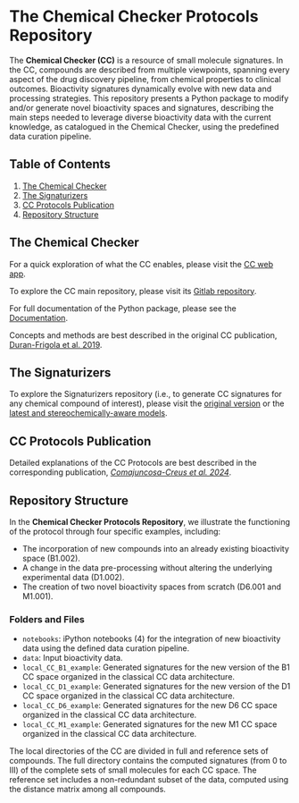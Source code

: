 # The Chemical Checker Protocols Repository

The **Chemical Checker (CC)** is a resource of small molecule signatures. In the CC, compounds are described from multiple viewpoints, spanning every aspect of the drug discovery pipeline, from chemical properties to clinical outcomes. Bioactivity signatures dynamically evolve with new data and processing strategies. This repository presents a Python package to modify and/or generate novel bioactivity spaces and signatures, describing the main steps needed to leverage diverse bioactivity data with the current knowledge, as catalogued in the Chemical Checker, using the predefined data curation pipeline.

## Table of Contents
1. [The Chemical Checker](#the-chemical-checker)
2. [The Signaturizers](#the-signaturizers)
3. [CC Protocols Publication](#cc-protocols-publication)
4. [Repository Structure](#repository-structure)

## The Chemical Checker
For a quick exploration of what the CC enables, please visit the [CC web app](http://chemicalchecker.org).

To explore the CC main repository, please visit its [Gitlab repository](https://gitlabsbnb.irbbarcelona.org/packages/chemical_checker).

For full documentation of the Python package, please see the [Documentation](http://packages.sbnb-pages.irbbarcelona.org/chemical_checker).

Concepts and methods are best described in the original CC publication, [Duran-Frigola et al. 2019](https://biorxiv.org/content/10.1101/745703v1).

## The Signaturizers
To explore the Signaturizers repository (i.e., to generate CC signatures for any chemical compound of interest), please visit the [original version](https://gitlabsbnb.irbbarcelona.org/packages/signaturizer) or the [latest and stereochemically-aware models](https://gitlabsbnb.irbbarcelona.org/packages/signaturizer3d).

## CC Protocols Publication
Detailed explanations of the CC Protocols are best described in the corresponding publication, [*Comajuncosa-Creus et al. 2024*](https://google.com).

## Repository Structure
In the **Chemical Checker Protocols Repository**, we illustrate the functioning of the protocol through four specific examples, including:
- The incorporation of new compounds into an already existing bioactivity space (B1.002).
- A change in the data pre-processing without altering the underlying experimental data (D1.002).
- The creation of two novel bioactivity spaces from scratch (D6.001 and M1.001).

### Folders and Files
- `notebooks`: iPython notebooks (4) for the integration of new bioactivity data using the defined data curation pipeline.
- `data`: Input bioactivity data.
- `local_CC_B1_example`: Generated signatures for the new version of the B1 CC space organized in the classical CC data architecture.
- `local_CC_D1_example`: Generated signatures for the new version of the D1 CC space organized in the classical CC data architecture.
- `local_CC_D6_example`: Generated signatures for the new D6 CC space organized in the classical CC data architecture.
- `local_CC_M1_example`: Generated signatures for the new M1 CC space organized in the classical CC data architecture.

The local directories of the CC are divided in full and reference sets of compounds. The full directory contains the computed signatures (from 0 to III) of the complete sets of small molecules for each CC space. The reference set includes a non-redundant subset of the data, computed using the distance matrix among all compounds. 


